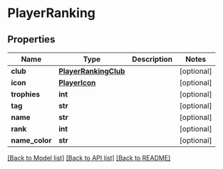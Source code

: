 # PlayerRanking

## Properties
Name | Type | Description | Notes
------------ | ------------- | ------------- | -------------
**club** | [**PlayerRankingClub**](PlayerRankingClub.md) |  | [optional] 
**icon** | [**PlayerIcon**](PlayerIcon.md) |  | [optional] 
**trophies** | **int** |  | [optional] 
**tag** | **str** |  | [optional] 
**name** | **str** |  | [optional] 
**rank** | **int** |  | [optional] 
**name_color** | **str** |  | [optional] 

[[Back to Model list]](../README.md#documentation-for-models) [[Back to API list]](../README.md#documentation-for-api-endpoints) [[Back to README]](../README.md)


